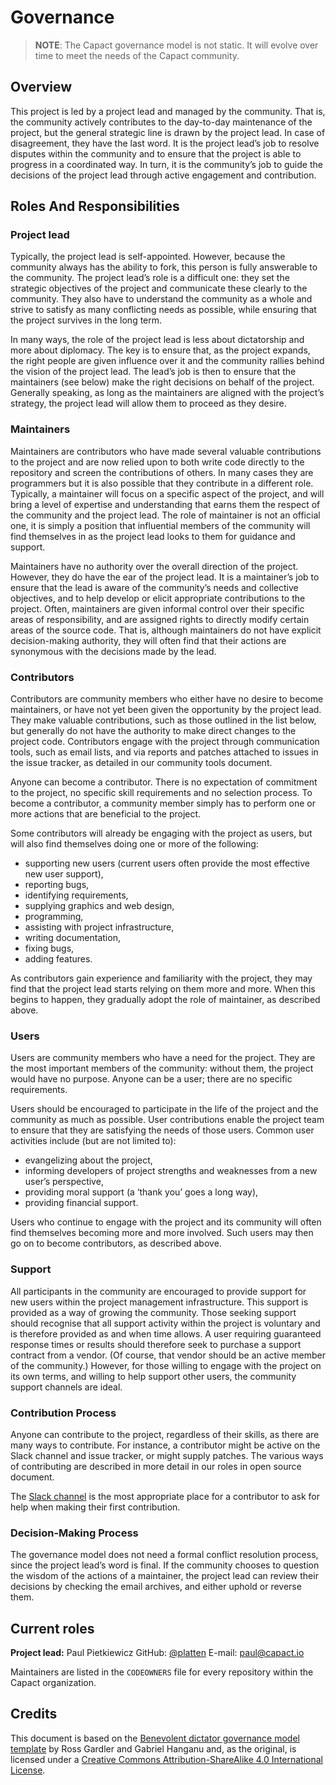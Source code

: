 # Governance

> **NOTE**: The Capact governance model is not static. It will evolve over time to meet the needs of the Capact community.

## Overview

This project is led by a project lead and managed by the community. That is, the community actively contributes to the day-to-day maintenance of the project, but the general strategic line is drawn by the project lead. In case of disagreement, they have the last word. It is the project lead’s job to resolve disputes within the community and to ensure that the project is able to progress in a coordinated way. In turn, it is the community’s job to guide the decisions of the project lead through active engagement and contribution.

## Roles And Responsibilities

### Project lead

Typically, the project lead is self-appointed. However, because the community always has the ability to fork, this person is fully answerable to the community. The project lead’s role is a difficult one: they set the strategic objectives of the project and communicate these clearly to the community. They also have to understand the community as a whole and strive to satisfy as many conflicting needs as possible, while ensuring that the project survives in the long term.

In many ways, the role of the project lead is less about dictatorship and more about diplomacy. The key is to ensure that, as the project expands, the right people are given influence over it and the community rallies behind the vision of the project lead. The lead’s job is then to ensure that the maintainers (see below) make the right decisions on behalf of the project. Generally speaking, as long as the maintainers are aligned with the project’s strategy, the project lead will allow them to proceed as they desire.

### Maintainers

Maintainers are contributors who have made several valuable contributions to the project and are now relied upon to both write code directly to the repository and screen the contributions of others. In many cases they are programmers but it is also possible that they contribute in a different role. Typically, a maintainer will focus on a specific aspect of the project, and will bring a level of expertise and understanding that earns them the respect of the community and the project lead. The role of maintainer is not an official one, it is simply a position that influential members of the community will find themselves in as the project lead looks to them for guidance and support.

Maintainers have no authority over the overall direction of the project. However, they do have the ear of the project lead. It is a maintainer’s job to ensure that the lead is aware of the community’s needs and collective objectives, and to help develop or elicit appropriate contributions to the project. Often, maintainers are given informal control over their specific areas of responsibility, and are assigned rights to directly modify certain areas of the source code. That is, although maintainers do not have explicit decision-making authority, they will often find that their actions are synonymous with the decisions made by the lead.

### Contributors

Contributors are community members who either have no desire to become maintainers, or have not yet been given the opportunity by the project lead. They make valuable contributions, such as those outlined in the list below, but generally do not have the authority to make direct changes to the project code. Contributors engage with the project through communication tools, such as email lists, and via reports and patches attached to issues in the issue tracker, as detailed in our community tools document.

Anyone can become a contributor. There is no expectation of commitment to the project, no specific skill requirements and no selection process. To become a contributor, a community member simply has to perform one or more actions that are beneficial to the project.

Some contributors will already be engaging with the project as users, but will also find themselves doing one or more of the following:

- supporting new users (current users often provide the most effective new user support),
- reporting bugs,
- identifying requirements,
- supplying graphics and web design,
- programming,
- assisting with project infrastructure,
- writing documentation,
- fixing bugs,
- adding features.
  
As contributors gain experience and familiarity with the project, they may find that the project lead starts relying on them more and more. When this begins to happen, they gradually adopt the role of maintainer, as described above.

### Users

Users are community members who have a need for the project. They are the most important members of the community: without them, the project would have no purpose. Anyone can be a user; there are no specific requirements.

Users should be encouraged to participate in the life of the project and the community as much as possible. User contributions enable the project team to ensure that they are satisfying the needs of those users. Common user activities include (but are not limited to):

- evangelizing about the project,
- informing developers of project strengths and weaknesses from a new user’s perspective,
- providing moral support (a ‘thank you’ goes a long way),
- providing financial support.

Users who continue to engage with the project and its community will often find themselves becoming more and more involved. Such users may then go on to become contributors, as described above.

### Support

All participants in the community are encouraged to provide support for new users within the project management infrastructure. This support is provided as a way of growing the community. Those seeking support should recognise that all support activity within the project is voluntary and is therefore provided as and when time allows. A user requiring guaranteed response times or results should therefore seek to purchase a support contract from a vendor. (Of course, that vendor should be an active member of the community.) However, for those willing to engage with the project on its own terms, and willing to help support other users, the community support channels are ideal.

### Contribution Process

Anyone can contribute to the project, regardless of their skills, as there are many ways to contribute. For instance, a contributor might be active on the Slack channel and issue tracker, or might supply patches. The various ways of contributing are described in more detail in our roles in open source document.

The [Slack channel](./contributing.md#support-channels) is the most appropriate place for a contributor to ask for help when making their first contribution.

### Decision-Making Process

The governance model does not need a formal conflict resolution process, since the project lead’s word is final. If the community chooses to question the wisdom of the actions of a maintainer, the project lead can review their decisions by checking the email archives, and either uphold or reverse them.

## Current roles

**Project lead:** Paul Pietkiewicz
GitHub: [@platten](https://github.com/platten)
E-mail: [paul@capact.io](mailto:paul@capact.io)

Maintainers are listed in the `CODEOWNERS` file for every repository within the Capact organization.

## Credits

This document is based on the [Benevolent dictator governance model template](http://oss-watch.ac.uk/resources/benevolentdictatorgovernancemodel) by Ross Gardler and Gabriel Hanganu and, as the original, is licensed under a [Creative Commons Attribution-ShareAlike 4.0 International License](https://creativecommons.org/licenses/by-sa/4.0/).
